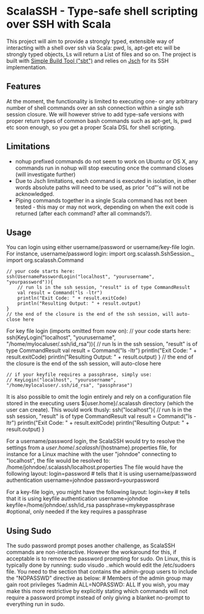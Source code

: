 # ScalaSSH - Type-safe shell scripting over SSH with Scala
This project will aim to provide a strongly typed, extensible way of interacting with a shell over ssh via Scala: pwd, ls, apt-get etc will be strongly typed objects, Ls will return a List of files and so on. 
The project is built with [Simple Build Tool ("sbt")](http://code.google.com/p/simple-build-tool/) and relies on [Jsch](http://www.jcraft.com/jsch/) for its SSH implementation.

## Features
At the moment, the functionality is limited to executing one- or any arbitrary number of shell commands over an ssh connection within a single ssh session closure. We will however strive to add type-safe versions with proper return types of common bash commands such as apt-get, ls, pwd etc soon enough, so you get a proper Scala DSL for shell scripting.

## Limitations
* nohup prefixed commands do not seem to work on Ubuntu or OS X, any commands run in nohup will stop executing once the command closes (will investigate further)
* Due to Jsch limitations, each command is executed in isolation, in other words absolute paths will need to be used, as prior "cd"'s will not be acknowledged.
* Piping commands together in a single Scala command has not been tested - this may or may not work, depending on when the exit code is returned (after each command? after all commands?).

## Usage
You can login using either username/password or username/key-file login.
For instance, username/password login:
	import org.scalassh.SshSession._
	import org.scalassh.Command
	
	// your code starts here:
	ssh(UsernamePasswordLogin("localhost", "yourusername", "yourpassword")){
		// run ls in the ssh session, "result" is of type CommandResult
		val result = Command("ls -ltr")
		println("Exit Code: " + result.exitCode)
		println("Resulting Output: " + result.output)
	} 
	// the end of the closure is the end of the ssh session, will auto-close here
	
For key file login (imports omitted from now on):
	// your code starts here:
	ssh(KeyLogin("localhost", "yourusername", "/home/mylocaluser/.ssh/id_rsa")){
		// run ls in the ssh session, "result" is of type CommandResult
		val result = Command("ls -ltr")
		println("Exit Code: " + result.exitCode)
		println("Resulting Output: " + result.output)
	} 
	// the end of the closure is the end of the ssh session, will auto-close here
	
	// if your keyfile requires a passphrase, simply use:
	// KeyLogin("localhost", "yourusername", "/home/mylocaluser/.ssh/id_rsa", "passphrase")
	
It is also possible to omit the login entirely and rely on a configuration file stored in the executing users ${user.home}/.scalassh directory (which the user can create). This would work thusly:
	ssh("localhost"){
		// run ls in the ssh session, "result" is of type CommandResult
		val result = Command("ls -ltr")
		println("Exit Code: " + result.exitCode)
		println("Resulting Output: " + result.output)
	}
	
For a username/password login, the ScalaSSH would try to resolve the settings from a ${user.home}/.scalassh/${hostname}.properties file, for instance for a Linux machine with the user "johndoe" connecting to "localhost", the file would be resolved to:
	/home/johndoe/.scalassh/localhost.properties
The file would have the following layout:
	login=password # tells that it is using username/password authentication
	username=johndoe
	password=yourpassword
	
For a key-file login, you might have the following layout:
	login=key # tells that it is using keyfile authentication
	username=johndoe
	keyfile=/home/johndoe/.ssh/id_rsa
	passphrase=mykeypassphrase #optional, only needed if the key requires a passphrase
	
## Using Sudo
The sudo password prompt poses another challenge, as ScalaSSH commands are non-interactive. However the workaround for this, if acceptable is to remove the password prompting for sudo.
On Linux, this is typically done by running:
	sudo visudo
..which would edit the /etc/sudoers file. You need to the section that contains the admin-group users to include the "NOPASSWD" directive as below:
	# Members of the admin group may gain root privileges
	%admin ALL=NOPASSWD: ALL
If you wish, you may make this more restrictive by explicitly stating which commands will not require a password prompt instead of only giving a blanket no-prompt to everything run in sudo.